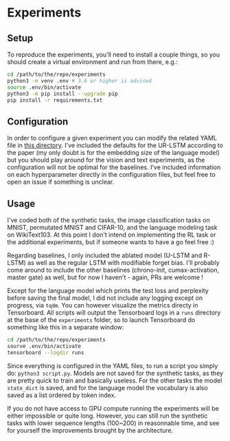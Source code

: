
# Experiments

## Setup

To reproduce the experiments, you'll need to install a couple things, so you should create a virtual environment and run from there, e.g.:

````bash
cd /path/to/the/repo/experiments
python3 -m venv .env # 3.6 or higher is advised
source .env/bin/activate
python3 -m pip install --upgrade pip
pip install -r requirements.txt
````

## Configuration

In order to configure a given experiment you can modify the related YAML file in [this directory](configs/). I've included the defaults for the UR-LSTM according to the paper (my only doubt is for the embedding size of the language model) but you should play around for the vision and text experiments, as the configuration will not be optimal for the baselines. I've included information on each hyperparameter directly in the configuration files, but feel free to open an issue if something is unclear.

## Usage

I've coded both of the synthetic tasks, the image classification tasks on MNIST, permutated MNIST and CIFAR-10, and the language modeling task on WikiText103. At this point I don't intend on implementing the RL task or the additional experiments, but if someone wants to have a go feel free :)

Regarding baselines, I only included the ablated model (U-LSTM and R-LSTM) as well as the regular LSTM with modifiable forget bias. I'll probably come around to include the other baselines (chrono-init, cumax-activation, master gate) as well, but for now I haven't - again, PRs are welcome !

Except for the language model which prints the test loss and perplexity before saving the final model, I did not include any logging except on progress, via `tqdm`. You can however visualize the metrics directy in Tensorboard. All scripts will output the Tensorboard logs in a `runs` directory at the base of the `experiments` folder, so to launch Tensorboard do something like this in a separate window:

````bash
cd /path/to/the/repo/experiments
sourve .env/bin/activate
tensorboard --logdir runs
````

Since everything is configured in the YAML files, to run a script you simply do: `python3 script.py`. Models are not saved for the synthetic tasks, as they are pretty quick to train and basically useless. For the other tasks the model `state_dict` is saved, and for the language model the vocabulary is also saved as a list ordered by token index.

If you do not have access to GPU compute running the experiments will be either impossible or quite long. However, you can still run the synthetic tasks with lower sequence lengths (100~200) in reasonnable time, and see for yourself the improvements brought by the architecture.

